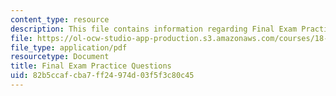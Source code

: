 ```yaml
---
content_type: resource
description: This file contains information regarding Final Exam Practice Questions.
file: https://ol-ocw-studio-app-production.s3.amazonaws.com/courses/18-05-introduction-to-probability-and-statistics-spring-2014/82b5ccafcba7ff24974d03f5f3c80c45_MIT18_05S14_Prac_Fnal_Exm.pdf
file_type: application/pdf
resourcetype: Document
title: Final Exam Practice Questions
uid: 82b5ccaf-cba7-ff24-974d-03f5f3c80c45
---
```

